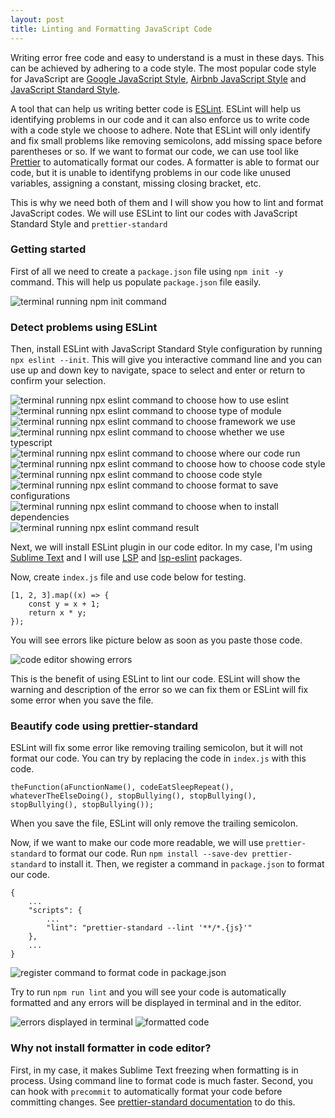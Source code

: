 ```yaml
---
layout: post
title: Linting and Formatting JavaScript Code
---
```


Writing error free code and easy to understand is a must in these days. This can be achieved by adhering to a code style. The most popular code style for JavaScript are [Google JavaScript Style](https://google.github.io/styleguide/jsguide.html), [Airbnb JavaScript Style](https://airbnb.io/javascript/) and [JavaScript Standard Style](https://standardjs.com/).

A tool that can help us writing better code is [ESLint](https://eslint.org/). ESLint will help us identifying problems in our code and it can also enforce us to write code with a code style we choose to adhere. Note that ESLint will only identify and fix small problems like removing semicolons, add missing space before parentheses or so.
If we want to format our code, we can use tool like [Prettier](https://prettier.io/) to automatically format our codes. A formatter is able to format our code, but it is unable to identifyng problems in our code like unused variables, assigning a constant, missing closing bracket, etc.

This is why we need both of them and I will show you how to lint and format JavaScript codes. We will use ESLint to lint our codes with JavaScript Standard Style and `prettier-standard`

### Getting started

First of all we need to create a `package.json` file using `npm init -y` command. This will help us populate `package.json` file easily.

![terminal running npm init command](2020-10-12-linting-and-formatting-javascript-code--01.png)

### Detect problems using ESLint

Then, install ESLint with JavaScript Standard Style configuration by running `npx eslint --init`. This will give you interactive command line and you can use up and down key to navigate, space to select and enter or return to confirm your selection.

![terminal running npx eslint command to choose how to use eslint](2020-10-12-linting-and-formatting-javascript-code--02.png)
![terminal running npx eslint command to choose type of module](2020-10-12-linting-and-formatting-javascript-code--03.png)
![terminal running npx eslint command to choose framework we use](2020-10-12-linting-and-formatting-javascript-code--04.png)
![terminal running npx eslint command to choose whether we use typescript](2020-10-12-linting-and-formatting-javascript-code--05.png)
![terminal running npx eslint command to choose where our code run](2020-10-12-linting-and-formatting-javascript-code--06.png)
![terminal running npx eslint command to choose how to choose code style](2020-10-12-linting-and-formatting-javascript-code--07.png)
![terminal running npx eslint command to choose code style](2020-10-12-linting-and-formatting-javascript-code--08.png)
![terminal running npx eslint command to choose format to save configurations](2020-10-12-linting-and-formatting-javascript-code--09.png)
![terminal running npx eslint command to choose when to install dependencies](2020-10-12-linting-and-formatting-javascript-code--10.png)
![terminal running npx eslint command result](2020-10-12-linting-and-formatting-javascript-code--11.png)

Next, we will install ESLint plugin in our code editor. In my case, I'm using [Sublime Text](https://www.sublimetext.com) and I will use [LSP](https://packagecontrol.io/packages/LSP) and [lsp-eslint](https://packagecontrol.io/packages/LSP-eslint) packages.

Now, create `index.js` file and use code below for testing.

```
[1, 2, 3].map((x) => {
    const y = x + 1;
    return x * y;
});

```

You will see errors like picture below as soon as you paste those code.

![code editor showing errors](2020-10-12-linting-and-formatting-javascript-code--12.png)

This is the benefit of using ESLint to lint our code. ESLint will show the warning and description of the error so we can fix them or ESLint will fix some error when you save the file.

### Beautify code using prettier-standard

ESLint will fix some error like removing trailing semicolon, but it will not format our code. You can try by replacing the code in `index.js` with this code.

```
theFunction(aFunctionName(), codeEatSleepRepeat(), whateverTheElseDoing(), stopBullying(), stopBullying(), stopBullying(), stopBullying());
```

When you save the file, ESLint will only remove the trailing semicolon.

Now, if we want to make our code more readable, we will use `prettier-standard` to format our code. Run `npm install --save-dev prettier-standard` to install it.
Then, we register a command in `package.json` to format our code.

```
{
	...
	"scripts": {
		...
		"lint": "prettier-standard --lint '**/*.{js}'"
	},
	...
}
```

![register command to format code in package.json](2020-10-12-linting-and-formatting-javascript-code--13.png)

Try to run `npm run lint` and you will see your code is automatically formatted and any errors will be displayed in terminal and in the editor.

![errors displayed in terminal](2020-10-12-linting-and-formatting-javascript-code--14.png)
![formatted code](2020-10-12-linting-and-formatting-javascript-code--15.png)

### Why not install formatter in code editor?

First, in my case, it makes Sublime Text freezing when formatting is in process. Using command line to format code is much faster.
Second, you can hook with `precommit` to automatically format your code before committing changes. See [prettier-standard documentation](https://github.com/sheerun/prettier-standard#examples) to do this.


